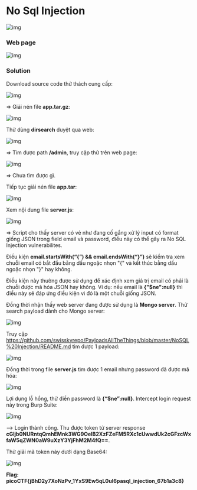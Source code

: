 # No Sql Injection
![img](https://github.com/DucThinh47/PicoCTF_Writeups/blob/main/Web_Exploitation/images/image95.png?raw=true)

### Web page
![img](https://github.com/DucThinh47/PicoCTF_Writeups/blob/main/Web_Exploitation/images/image96.png?raw=true)

### Solution

Download source code thử thách cung cấp: 

![img](https://github.com/DucThinh47/PicoCTF_Writeups/blob/main/Web_Exploitation/images/image97.png?raw=true)

=> Giải nén file **app.tar.gz**:

![img](https://github.com/DucThinh47/PicoCTF_Writeups/blob/main/Web_Exploitation/images/image98.png?raw=true)

Thử dùng **dirsearch** duyệt qua web: 

![img](https://github.com/DucThinh47/PicoCTF_Writeups/blob/main/Web_Exploitation/images/image99.png?raw=true)

=> Tìm được path **/admin**, truy cập thử trên web page: 

![img](https://github.com/DucThinh47/PicoCTF_Writeups/blob/main/Web_Exploitation/images/image100.png?raw=true)

=> Chưa tìm được gì.

Tiếp tục giải nén file **app.tar**: 

![img](https://github.com/DucThinh47/PicoCTF_Writeups/blob/main/Web_Exploitation/images/image101.png?raw=true)

Xem nội dung file **server.js**:

![img](https://github.com/DucThinh47/PicoCTF_Writeups/blob/main/Web_Exploitation/images/image102.png?raw=true)

=> Script cho thấy server có vẻ như đang cố gắng xử lý input có format giống JSON trong field email và password, điều này có thể gây ra No SQL Injection vulnerabilites.

Điều kiện **email.startsWith(“{”) && email.endsWith(“}”)** sẽ kiểm tra xem chuỗi email có bắt đầu bằng dấu ngoặc nhọn "{" và kết thúc bằng dấu ngoặc nhọn "}" hay không. 

Điều kiện này thường được sử dụng để xác định xem giá trị email có phải là chuỗi được mã hóa JSON hay không. Ví dụ: nếu email là **{"$ne":null}** thì điều này sẽ đáp ứng điều kiện vì đó là một chuỗi giống JSON.

Đồng thời nhận thấy web server đang được sử dụng là **Mongo server**. Thử search payload dành cho Mongo server:

![img](https://github.com/DucThinh47/PicoCTF_Writeups/blob/main/Web_Exploitation/images/image103.png?raw=true)

Truy cập https://github.com/swisskyrepo/PayloadsAllTheThings/blob/master/NoSQL%20Injection/README.md tìm được 1 payload:

![img](https://github.com/DucThinh47/PicoCTF_Writeups/blob/main/Web_Exploitation/images/image104.png?raw=true)

Đồng thời trong file **server.js** tìm được 1 email nhưng password đã được mã hóa:

![img](https://github.com/DucThinh47/PicoCTF_Writeups/blob/main/Web_Exploitation/images/image105.png?raw=true)

Lợi dụng lỗ hổng, thử điền password là **{“$ne”:null}**. Intercept login request này trong Burp Suite: 

![img](https://github.com/DucThinh47/PicoCTF_Writeups/blob/main/Web_Exploitation/images/image106.png?raw=true)

--> Login thành công. Thu được token từ server response **cGljb0NURntqQmhEMnk3WG9OelB2XzFZeFM5RXc1cUwwdUk2cGFzcWxfaW5qZWN0aW9uXzY3YjFhM2M4fQ==**.

Thử giải mã token này dưới dạng Base64:

![img](https://github.com/DucThinh47/PicoCTF_Writeups/blob/main/Web_Exploitation/images/image107.png?raw=true)

**Flag: picoCTF{jBhD2y7XoNzPv_1YxS9Ew5qL0uI6pasql_injection_67b1a3c8}**
